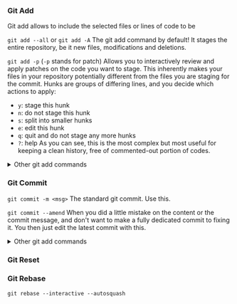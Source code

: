 ### Git Add
Git add allows to include the selected files or lines of code to be 

``git add --all`` or ``git add -A``
The git add command by default!
It stages the entire repository, be it new files, modifications and deletions.

``git add -p`` (``-p`` stands for patch)
Allows you to interactively review and apply patches on the code you want to stage.
This inherently makes your files in your repository potentially different from the files you are staging for the commit.
Hunks are groups of differing lines, and you decide which actions to apply:
- ``y``: stage this hunk
- ``n``: do not stage this hunk
- ``s``: split into smaller hunks
- ``e``: edit this hunk
- ``q``: quit and do not stage any more hunks
- ``?``: help
As you can see, this is the most complex but most useful for keeping a clean history, free of commented-out portion of codes.

<details><summary>Other git add commands</summary>

``git add <file1 file2>``
Stages the indicated files. Maybe the command you've seen first, but not really useful since you will be most of the time staging a lot of files. Plus, writing all the filenames is pretty long.

``git add .`` (``.`` stands for the current directory)
This command works like ``git add --all`` but:
- it does **not** stage file deletions
- it does **not** stage anything above the current directory

``git add -u`` (``-u`` stands for update)
This command works like ``git add --all`` but:
- it does **not** stage new files
- it does **not** stage anything above the current directory

``git add -i`` (``-i`` stands for interactive)
This command provides an interface to perform diverse tasks like status, update, revert, add, patch or diff. Maybe the most interesting but complex command here.
</details>

### Git Commit

``git commit -m <msg>``
The standard git commit. Use this.

``git commit --amend``
When you did a little mistake on the content or the commit message, and don't want to make a fully dedicated commit to fixing it.
You then just edit the latest commit with this.

<details><summary>Other git add commands</summary>
``git commit -p``
Works just like git add -p, but for commits.
Using the staged files (with any git add command), you can decide the patches to apply to the files that will be committed.
</details>

### Git Reset

### Git Rebase

``git rebase --interactive --autosquash``